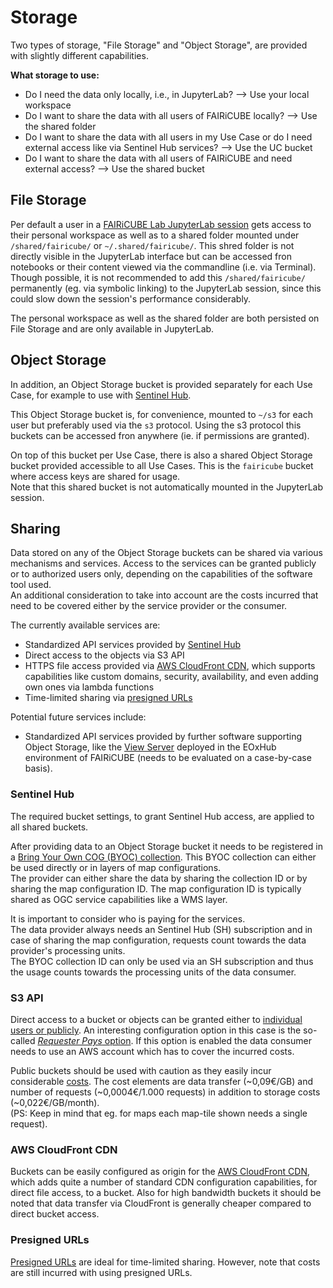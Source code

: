 # Storage

Two types of storage, "File Storage" and "Object Storage", are provided with slightly different capabilities.

**What storage to use:**
* Do I need the data only locally, i.e., in JupyterLab? --> Use your local workspace
* Do I want to share the data with all users of FAIRiCUBE locally? --> Use the shared folder
* Do I want to share the data with all users in my Use Case or do I need external access like via Sentinel Hub services? --> Use the UC bucket
* Do I want to share the data with all users of FAIRiCUBE and need external access? --> Use the shared bucket

## File Storage

Per default a user in a [FAIRiCUBE Lab JupyterLab session](jupyterlab.md) gets access to their personal workspace as well as to a shared folder mounted under `/shared/fairicube/` or `~/.shared/fairicube/`. This shred folder is not directly visible in the JupyterLab interface but can be accessed fron notebooks or their content viewed via the commandline (i.e. via Terminal). <br>
Though possible, it is not recommended to add this `/shared/fairicube/` permanently (eg. via symbolic linking) to the JupyterLab session, since this could slow down the session's performance considerably. 

The personal workspace as well as the shared folder are both persisted on File Storage and are only available in JupyterLab.

## Object Storage

In addition, an Object Storage bucket is provided separately for each Use Case, for example to use with [Sentinel Hub](../external_resource/sentinelhub_access.md).

This Object Storage bucket is, for convenience, mounted to `~/s3` for each user but preferably used via the `s3` protocol. Using the s3 protocol this buckets can be accessed fron anywhere (ie. if permissions are granted). 

On top of this bucket per Use Case, there is also a shared Object Storage bucket provided accessible to all Use Cases. This is the `fairicube` bucket where access keys are shared for usage.<br>
Note that this shared bucket is not automatically mounted in the JupyterLab session.

## Sharing

Data stored on any of the Object Storage buckets can be shared via various mechanisms and services. Access to the services can be granted publicly or to authorized users only, depending on the capabilities of the software tool used.<br> 
An additional consideration to take into account are the costs incurred that need to be covered either by the service provider or the consumer.

The currently available services are:

* Standardized API services provided by [Sentinel Hub](../external_resource/sentinelhub_access.md)
* Direct access to the objects via S3 API
* HTTPS file access provided via [AWS CloudFront CDN](https://aws.amazon.com/cloudfront/), which supports capabilities like custom domains, security, availability, and even adding own ones via lambda functions
* Time-limited sharing via [presigned URLs](https://docs.aws.amazon.com/AmazonS3/latest/userguide/using-presigned-url.html)

Potential future services include:

* Standardized API services provided by further software supporting Object Storage, like the [View Server](https://gitlab.eox.at/vs/vs) deployed in the EOxHub environment of FAIRiCUBE (needs to be evaluated on a case-by-case basis).

### Sentinel Hub

The required bucket settings, to grant Sentinel Hub access, are applied to all shared buckets.

After providing data to an Object Storage bucket it needs to be registered in a [Bring Your Own COG (BYOC) collection](https://docs.sentinel-hub.com/api/latest/api/byoc/). This BYOC collection can either be used directly or in layers of map configurations.<br>
The provider can either share the data by sharing the collection ID or by sharing the map configuration ID. The map configuration ID is typically shared as OGC service capabilities like a WMS layer.

It is important to consider who is paying for the services. <br>
The data provider always needs an Sentinel Hub (SH) subscription and in case of sharing the map configuration, requests count towards the data provider's processing units.<br>
The BYOC collection ID can only be used via an SH subscription and thus the usage counts towards the processing units of the data consumer.

### S3 API

Direct access to a bucket or objects can be granted either to [individual users or publicly](https://docs.aws.amazon.com/AmazonS3/latest/userguide/access-policy-language-overview.html). An interesting configuration option in this case is the so-called [*Requester Pays* option](https://docs.aws.amazon.com/AmazonS3/latest/userguide/RequesterPaysBuckets.html). If this option is enabled the data consumer needs to use an AWS account which has to cover the incurred costs.

Public buckets should be used with caution as they easily incur considerable [costs](https://aws.amazon.com/s3/pricing/). The cost elements are data transfer (~0,09€/GB) and number of requests (~0,0004€/1.000 requests) in addition to storage costs (~0,022€/GB/month).<br>
(PS:  Keep in mind that eg. for maps each map-tile shown needs a single request).

### AWS CloudFront CDN

Buckets can be easily configured as origin for the [AWS CloudFront CDN](https://aws.amazon.com/cloudfront/), which adds quite a number of standard CDN configuration capabilities, for direct file access, to a bucket. Also for high bandwidth buckets it should be noted that data transfer via CloudFront is generally cheaper compared to direct bucket access.

### Presigned URLs

[Presigned URLs](https://docs.aws.amazon.com/AmazonS3/latest/userguide/using-presigned-url.html) are ideal for time-limited sharing. However, note that costs are still incurred with using presigned URLs.


